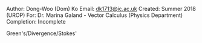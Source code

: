 Author: Dong-Woo (Dom) Ko 
Email: dk1713@ic.ac.uk
Created: Summer 2018 (UROP)
For: Dr. Marina Galand - Vector Calculus (Physics Department)
Completion: Incomplete

Green's/Divergence/Stokes'
